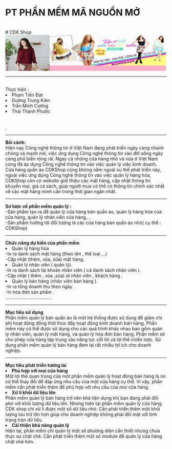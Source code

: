 # PT PHẦN MỀM MÃ NGUỒN MỞ
<br/>
# CDK Shop
<img src="https://github.com/PhatTrienMaNguonMo/KetThucMon/blob/master/readme.png" />
<hr/><br/>
Thực hiện :<li>Phạm Tiến Đạt </li>
                   <li> Dương Trung Kiên</li>
                   <li>Trần Minh Cường</li>
                   <li>Thái Thành Phước</li><br/>
<br/>.
<hr>
<b>Bối cảnh:</b><br>
Hiện nay Công nghệ thông tin ở Việt Nam đang phát triển ngày càng nhanh chóng và mạnh mẽ, việc ứng dụng Công nghệ thông tin vào đời sống ngày càng phổ biến rộng rãi. Ngay cả những cửa hàng nhỏ và vừa ở Việt Nam cũng đã áp dụng Công nghệ thông tin vào việc quản lý việc kinh doanh. 
<br>Cửa hàng quần áo CDKShop cũng không nằm ngoài xu thế phát triển này, ngoài việc ứng dụng Công nghệ thông tin vào việc quản lý hàng hóa, CDKShop còn có website giới thiệu các mặt hàng, cập nhật thông tin khuyến mại, giá cả sách, giúp người mua có thể có thông tin chính xác nhất  về các mặt hàng mình cần trong thời gian ngắn nhất.
<hr>
<b>Sơ lược về phần mềm quản lý :</b><br> 
-Sản phẩm tạo ra để quản lý cửa hàng bán quần áo, quản lý hàng hóa của cửa hàng, quản lý nhân viên cửa hàng,...<br>
-Sản phẩm hướng tới đối tượng  là các cửa hàng bán quần áo nhỏ( cụ thể : CDKShop)
<hr>
<b>Chức năng dự kiến của phần mềm </b>
<li>Quản lý hàng hóa  </li>
 -In ra danh sách mặt hàng (theo tên , thể loại ,..)<br>
 -Cập nhật (thêm, xóa, sửa) mặt hàng.
<li>Quản lý nhân viên ( quản lý).</li>
 -In ra danh sách tài khoản nhân viên ( cả danh sách nhân viên ).<br>
 -Cập nhật ( thêm , xóa ,sửa) id nhân viên , khách hàng .
<li>Quản lý bán hàng (nhân viên bán hàng   ).</li>
  -In ra tổng doanh thu theo ngày . <br>
  -In hóa đơn sản phẩm .<br>
  ....................................
  <hr>
  <b>Mục tiêu sử dụng</b> <br>
  Phần mềm quản lý bán quần áo là một hệ thống được sử dụng để giảm chi phí hoạt động đồng thời thúc đẩy hoạt động kinh doanh bán hàng. Phần mềm này có thể được sử dụng cho các quá trình khác nhau bao gồm quản lý nhân viên, quản lý mặt hàng, và quản lý hóa đơn bán hàng. Phần mềm sẽ cho phép cửa hàng tập trung vào năng lực cốt lõi và lợi thế chiến lược. Sử dụng phần mềm quản lý bán hàng đem lại rất nhiều lợi ích cho doanh nghiệp.
 <hr>
 <b>Mục tiêu phát triển tương lai</b><br>
 <li><b>Phù hợp với mọi cửa hàng</b></li>
 Một lợi thế quan trọng của một phần mềm quản lý hoạt động bán hàng là nó có thể thay đổi để đáp ứng nhu cầu của một cửa hàng cụ thể.  Vì vậy, phần mềm cần phát triển thêm để phù hợp với nhu cầu của mọi cửa hàng.
 <li><b>Xử lí khối dữ liệu lớn</b></li>
 Phần mềm quản lý bán hàng trở nên khá tiện dụng khi bạn đang phải đối phó với khối lượng dữ liệu lớn. Nhưng hiện tại phần mềm quản lý cửa hàng CDK shop chỉ xử lí được một số dữ liệu nhỏ. Cần phát triển thêm một khối lượng lưu trữ lớn hơn giúp cho doanh nghiệp không phải đối mặt với tình trạng tràn dữ liệu.
 <li><b>Cải thiện khả năng quản lý</b></li>
  Hiện tại, phần mềm chỉ quản lý một số phương diện cần thiết nhưng chưa thực sự chặt chẽ. Cần phát triển thêm một số module để quản lý cửa hàng chặt chẽ hơn.

